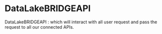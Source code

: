 # DataLakeBRIDGEAPI
DataLakeBRIDGEAPI : which will interact with all user request and pass the request to all our connected APIs.
